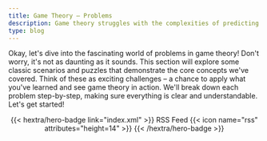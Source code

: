 ```yaml
---
title: Game Theory – Problems
description: Game theory struggles with the complexities of predicting human behavior, especially when it involves factors like emotion, incomplete information, and the inherent unpredictability of real-world interactions.
type: blog
---
```


Okay, let's dive into the fascinating world of problems in game theory!  Don't worry, it's not as daunting as it sounds.  This section will explore some classic scenarios and puzzles that demonstrate the core concepts we've covered.  Think of these as exciting challenges – a chance to apply what you've learned and see game theory in action. We'll break down each problem step-by-step, making sure everything is clear and understandable.  Let's get started!

<div style="text-align: center; margin-top: 1em;">
{{< hextra/hero-badge link="index.xml" >}}
  <span>RSS Feed</span>
  {{< icon name="rss" attributes="height=14" >}}
{{< /hextra/hero-badge >}}
</div>

